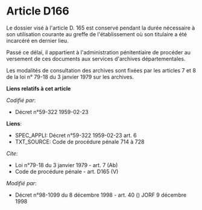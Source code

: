 # Article D166

Le dossier visé à l'article D. 165 est conservé pendant la durée nécessaire à son utilisation courante au greffe de
l'établissement où son titulaire a été incarcéré en dernier lieu. 

Passé ce délai, il appartient à l'administration pénitentiaire de procéder au versement de ces documents aux services
d'archives départementales. 

Les modalités de consultation des archives sont fixées par les articles 7 et 8 de la loi n° 79-18 du 3 janvier 1979 sur les
archives.

**Liens relatifs à cet article**

_Codifié par_:

  - Décret n°59-322 1959-02-23

**Liens**:

  - SPEC_APPLI: Décret n°59-322 1959-02-23 art. 6
  - TXT_SOURCE: Code de procédure pénale 714 à 728

_Cite_:

  - Loi n°79-18 du 3 janvier 1979 - art. 7 (Ab)
  - Code de procédure pénale - art. D165 (V)

_Modifié par_:

  - Décret n°98-1099 du 8 décembre 1998 - art. 40 () JORF 9 décembre 1998
